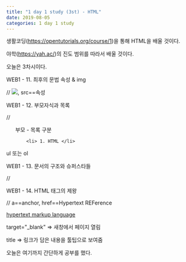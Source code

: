 ```yaml
---
title: "1 day 1 study (3st) - HTML"
date: 2019-08-05
categories: 1 day 1 study
---
```


생활코딩(https://opentutorials.org/course/1)을 통해 HTML을 배울 것이다.

야학(https://yah.ac/)의 진도 범위를 따라서 배울 것이다.

오늘은 3차시이다.




 

WEB1 - 11. 최후의 문법 속성 & img

// <img src="~~.png">, src==속성

WEB1 - 12. 부모자식과 목록

// <ul>부모 - 목록 구분

        <li> 1. HTML </li>

</ul> ul 또는 ol

WEB1 - 13. 문서의 구조와 슈퍼스타들

//<!doctype html>

<html>

<head>

<title> WEB1 - html </title>

<meta charset = "utf-8">

</head>

<body></body>

</html>

WEB1 - 14. HTML 태그의 제왕

// a==anchor, href==Hypertext REFerence

<a href="https://~~" target="_blank" title="html5 specification">hypertext markup language</a>

target="_blank" => 새창에서 페이지 열림

title => 링크가 담은 내용을 툴팁으로 보여줌

 




오늘은 여기까지 간단하게 공부를 했다.
